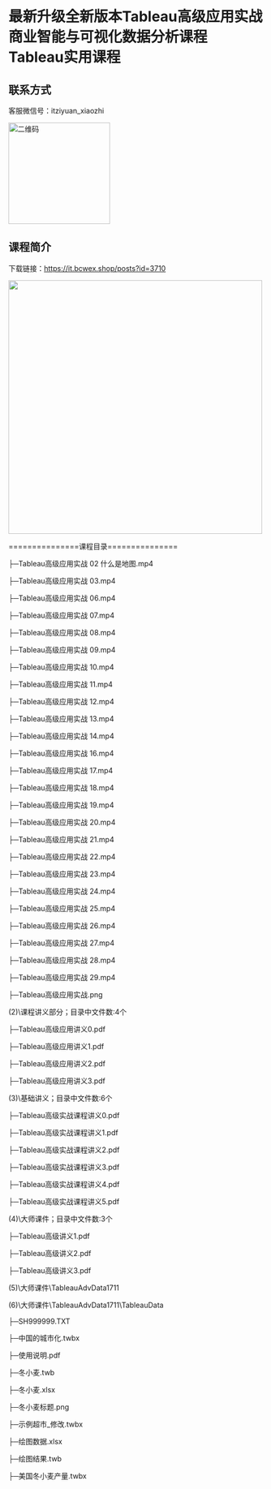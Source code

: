 # 最新升级全新版本Tableau高级应用实战 商业智能与可视化数据分析课程 Tableau实用课程

## 联系方式

客服微信号：itziyuan_xiaozhi

<img src="https://ziyuanyun.oss-cn-guangzhou.aliyuncs.com/common/20240614073449/666b82192834a.jpg" width="200" height="200" alt="二维码">

## 课程简介

下载链接：https://it.bcwex.shop/posts?id=3710

<img src="https://ziyuanyun.oss-cn-guangzhou.aliyuncs.com/yun/20240515185309/6644941516ffc.jpg" width="500" alt="">

  

 ===============课程目录===============

 ├─Tableau高级应用实战 02 什么是地图.mp4

 ├─Tableau高级应用实战 03.mp4

 ├─Tableau高级应用实战 06.mp4

 ├─Tableau高级应用实战 07.mp4

 ├─Tableau高级应用实战 08.mp4

 ├─Tableau高级应用实战 09.mp4

 ├─Tableau高级应用实战 10.mp4

 ├─Tableau高级应用实战 11.mp4

 ├─Tableau高级应用实战 12.mp4

 ├─Tableau高级应用实战 13.mp4

 ├─Tableau高级应用实战 14.mp4

 ├─Tableau高级应用实战 16.mp4

 ├─Tableau高级应用实战 17.mp4

 ├─Tableau高级应用实战 18.mp4

 ├─Tableau高级应用实战 19.mp4

 ├─Tableau高级应用实战 20.mp4

 ├─Tableau高级应用实战 21.mp4

 ├─Tableau高级应用实战 22.mp4

 ├─Tableau高级应用实战 23.mp4

 ├─Tableau高级应用实战 24.mp4

 ├─Tableau高级应用实战 25.mp4

 ├─Tableau高级应用实战 26.mp4

 ├─Tableau高级应用实战 27.mp4

 ├─Tableau高级应用实战 28.mp4

 ├─Tableau高级应用实战 29.mp4

 ├─Tableau高级应用实战.png

 (2)\课程讲义部分；目录中文件数:4个

 ├─Tableau高级应用讲义0.pdf

 ├─Tableau高级应用讲义1.pdf

 ├─Tableau高级应用讲义2.pdf

 ├─Tableau高级应用讲义3.pdf

 (3)\基础讲义；目录中文件数:6个

 ├─Tableau高级实战课程讲义0.pdf

 ├─Tableau高级实战课程讲义1.pdf

 ├─Tableau高级实战课程讲义2.pdf

 ├─Tableau高级实战课程讲义3.pdf

 ├─Tableau高级实战课程讲义4.pdf

 ├─Tableau高级实战课程讲义5.pdf

 (4)\大师课件；目录中文件数:3个

 ├─Tableau高级讲义1.pdf

 ├─Tableau高级讲义2.pdf

 ├─Tableau高级讲义3.pdf

 (5)\大师课件\TableauAdvData1711

 (6)\大师课件\TableauAdvData1711\TableauData

 ├─SH999999.TXT

 ├─中国的城市化.twbx

 ├─使用说明.pdf

 ├─冬小麦.twb

 ├─冬小麦.xlsx

 ├─冬小麦标题.png

 ├─示例超市_修改.twbx

 ├─绘图数据.xlsx

 ├─绘图结果.twb

 ├─美国冬小麦产量.twbx

  